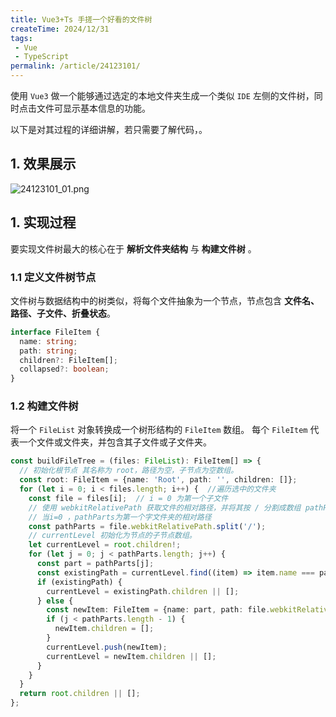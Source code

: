 ```yaml
---
title: Vue3+Ts 手搓一个好看的文件树
createTime: 2024/12/31
tags:
 - Vue
 - TypeScript
permalink: /article/24123101/
---
```



使用 `Vue3` 做一个能够通过选定的本地文件夹生成一个类似 `IDE` 左侧的文件树，同时点击文件可显示基本信息的功能。  
<!-- more -->  

以下是对其过程的详细讲解，若只需要了解代码，。

## 1. 效果展示

![24123101_01.png](/assets/24123101_01.png)

## 1. 实现过程
要实现文件树最大的核心在于 **解析文件夹结构** 与 **构建文件树** 。

### 1.1 定义文件树节点
文件树与数据结构中的树类似，将每个文件抽象为一个节点，节点包含 **文件名、路径、子文件、折叠状态**。
```ts
interface FileItem {
  name: string;
  path: string;
  children?: FileItem[];
  collapsed?: boolean;
}
```
### 1.2 构建文件树
将一个 `FileList` 对象转换成一个树形结构的 `FileItem` 数组。
每个 `FileItem` 代表一个文件或文件夹，并包含其子文件或子文件夹。
```ts
const buildFileTree = (files: FileList): FileItem[] => {
  // 初始化根节点 其名称为 root，路径为空，子节点为空数组。
  const root: FileItem = {name: 'Root', path: '', children: []};
  for (let i = 0; i < files.length; i++) {  //遍历选中的文件夹
    const file = files[i];  // i = 0 为第一个子文件
    // 使用 webkitRelativePath 获取文件的相对路径，并将其按 / 分割成数组 pathParts。
    // 当i=0 ，pathParts为第一个字文件夹的相对路径
    const pathParts = file.webkitRelativePath.split('/');
    // currentLevel 初始化为节点的子节点数组。
    let currentLevel = root.children!;
    for (let j = 0; j < pathParts.length; j++) {
      const part = pathParts[j];
      const existingPath = currentLevel.find((item) => item.name === part);
      if (existingPath) {
        currentLevel = existingPath.children || [];
      } else {
        const newItem: FileItem = {name: part, path: file.webkitRelativePath};
        if (j < pathParts.length - 1) {
          newItem.children = [];
        }
        currentLevel.push(newItem);
        currentLevel = newItem.children || [];
      }
    }
  }
  return root.children || [];
};
```

